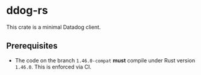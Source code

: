 # ddog-rs

This crate is a minimal Datadog client.

## Prerequisites

* The code on the branch `1.46.0-compat` **must** compile under Rust version `1.46.0`. This is enforced via CI.


